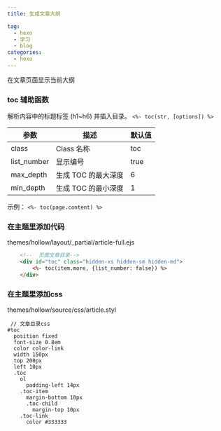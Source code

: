 ```yaml
---
title: 生成文章大纲

tag:
  - hexo
  - 学习
  - blog
categories:
  - hexo
---
```


在文章页面显示当前大纲
<!--more-->

### toc 辅助函数


解析内容中的标题标签 (h1~h6) 并插入目录。
`<%- toc(str, [options]) %>`

|参数|	描述|	默认值|
| --- | --- | --- | 
| class  | Class 名称  | toc  |		
|list_number|	显示编号|	true |
|max_depth|	生成 TOC 的最大深度|	6 |
|min_depth|	生成 TOC 的最小深度|	1 |

示例：
`<%- toc(page.content) %>`


### 在主题里添加代码
themes/hollow/layout/_partial/article-full.ejs
``` html
    <!--  页面文章目录-->
    <div id="toc" class="hidden-xs hidden-sm hidden-md">
        <%- toc(item.more, {list_number: false}) %>
    </div>
```
###  在主题里添加css
themes/hollow/source/css/article.styl
```   styl
 // 文章目录css
#toc
  position fixed
  font-size 0.8em
  color color-link
  width 150px
  top 200px
  left 10px
  .toc
    ol
      padding-left 14px
    .toc-item
      margin-bottom 10px
      .toc-child
        margin-top 10px
    .toc-link
      color #333333
```
